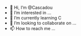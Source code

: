 - 👋 Hi, I’m @Cascadou
- 👀 I’m interested in ...
- 🌱 I’m currently learning C 
- 💞️ I’m looking to collaborate on ...
- 📫 How to reach me ...

<!---
Cascadou/Cascadou is a ✨ special ✨ repository because its `README.md` (this file) appears on your GitHub profile.
You can click the Preview link to take a look at your changes.
--->
